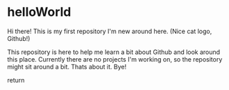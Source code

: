 # helloWorld
Hi there! This is my first repository
I'm new around here.
(Nice cat logo, Github!)

This repository is here to help me learn a bit about Github and look around this place.
Currently there are no projects I'm working on, so the repository might sit around a bit.
Thats about it. Bye!

return
